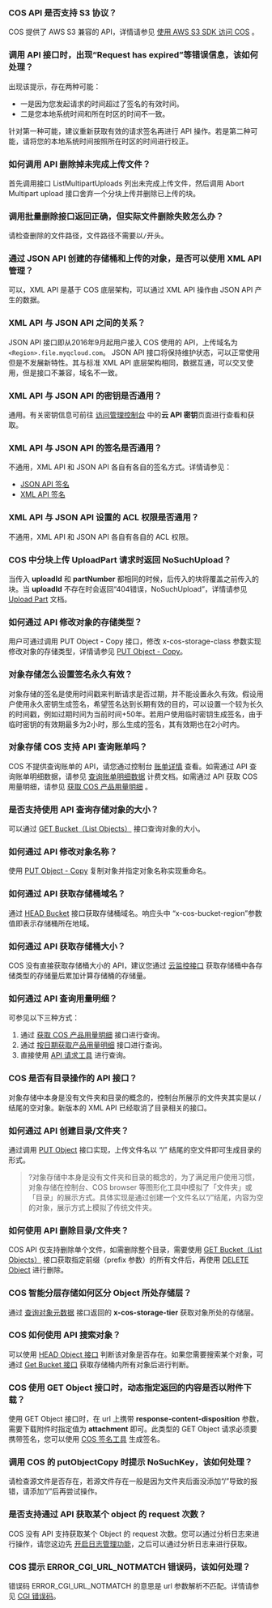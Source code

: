 ### COS API 是否支持 S3 协议？

COS 提供了 AWS S3 兼容的 API，详情请参见 [使用 AWS S3 SDK 访问 COS](https://cloud.tencent.com/document/product/436/37421) 。

### 调用 API 接口时，出现“Request has expired”等错误信息，该如何处理？

出现该提示，存在两种可能：
- 一是因为您发起请求的时间超过了签名的有效时间。
- 二是您本地系统时间和所在时区的时间不一致。

针对第一种可能，建议重新获取有效的请求签名再进行 API 操作。若是第二种可能，请将您的本地系统时间按照所在时区的时间进行校正。

### 如何调用 API 删除掉未完成上传文件？

首先调用接口 ListMultipartUploads 列出未完成上传文件，然后调用 Abort Multipart upload 接口舍弃一个分块上传并删除已上传的块。

### 调用批量删除接口返回正确，但实际文件删除失败怎么办？

请检查删除的文件路径，文件路径不需要以`/`开头。

### 通过 JSON API 创建的存储桶和上传的对象，是否可以使用 XML API 管理？

可以，XML API 是基于 COS 底层架构，可以通过 XML API 操作由 JSON API 产生的数据。

### XML API 与 JSON API 之间的关系？

JSON API 接口即从2016年9月起用户接入 COS 使用的 API，上传域名为`<Region>.file.myqcloud.com`。 JSON API 接口将保持维护状态，可以正常使用但是不发展新特性。其与标准 XML API 底层架构相同，数据互通，可以交叉使用，但是接口不兼容，域名不一致。

### XML API 与 JSON API 的密钥是否通用？

通用。有关密钥信息可前往 [访问管理控制台](https://console.cloud.tencent.com/cam/capi) 中的**云 API 密钥**页面进行查看和获取。

### XML API 与 JSON API 的签名是否通用？

不通用，XML API 和 JSON API 各自有各自的签名方式。详情请参见：

- [JSON API 签名](https://cloud.tencent.com/document/product/436/6054)
- [XML API 签名](https://cloud.tencent.com/document/product/436/7778)

### XML API 与 JSON API 设置的 ACL 权限是否通用？

不通用，XML API 和 JSON API 各自有各自的 ACL 权限。

### COS 中分块上传 UploadPart 请求时返回 NoSuchUpload？

当传入 **uploadId** 和 **partNumber** 都相同的时候，后传入的块将覆盖之前传入的块。当 **uploadId** 不存在时会返回“404错误，NoSuchUpload”，详情请参见 [Upload Part](https://cloud.tencent.com/document/product/436/7750) 文档。

### 如何通过 API 修改对象的存储类型？

用户可通过调用 PUT  Object - Copy 接口，修改 x-cos-storage-class 参数实现修改对象的存储类型，详情请参见 [PUT Object - Copy](https://cloud.tencent.com/document/product/436/10881)。

### 对象存储怎么设置签名永久有效？

对象存储的签名是使用时间戳来判断请求是否过期，并不能设置永久有效。假设用户使用永久密钥生成签名，希望签名达到长期有效的目的，可以设置一个较为长久的时间戳，例如过期时间为当前时间+50年。若用户使用临时密钥生成签名，由于临时密钥的有效期最多为2小时，那么生成的签名，其有效期也在2小时内。

### 对象存储 COS 支持 API 查询账单吗？

COS 不提供查询账单的 API，请您通过控制台 [账单详情](https://console.cloud.tencent.com/expense/bill/summary) 查看。如需通过 API 查询账单明细数据，请参见 [查询账单明细数据](https://cloud.tencent.com/document/product/555/19182) 计费文档。如需通过 API 获取 COS 用量明细，请参见 [获取 COS 产品用量明细](https://cloud.tencent.com/document/product/555/49897) 。

### 是否支持使用 API 查询存储对象的大小？

可以通过 [GET Bucket（List Objects）](https://cloud.tencent.com/document/product/436/7734) 接口查询对象的大小。

### 如何通过 API 修改对象名称？

使用 [PUT Object - Copy](https://cloud.tencent.com/document/product/436/10881) 复制对象并指定对象名称实现重命名。

### 如何通过 API 获取存储桶域名？

通过 [HEAD Bucket](https://cloud.tencent.com/document/product/436/7735) 接口获取存储桶域名。响应头中 “x-cos-bucket-region”参数值即表示存储桶所在地域。

### 如何通过 API 获取存储桶大小？

COS 没有直接获取存储桶大小的 API，建议您通过 [云监控接口](https://cloud.tencent.com/document/product/248/45140) 获取存储桶中各存储类型的存储量后累加计算存储桶的存储量。

### 如何通过 API 查询用量明细？

可参见以下三种方式：

1. 通过 [获取 COS 产品用量明细](https://cloud.tencent.com/document/product/555/49897) 接口进行查询。
2. 通过 [按日期获取产品用量明细](https://cloud.tencent.com/document/product/555/33985) 接口进行查询。
3. 直接使用 [API 请求工具](https://console.cloud.tencent.com/api/explorer?Product=billing&Version=2018-07-09&Action=DescribeDosageCosDetailByDate&SignVersion=) 进行查询。

### COS 是否有目录操作的 API 接口？

对象存储中本身是没有文件夹和目录的概念的，控制台所展示的文件夹其实是以 / 结尾的空对象。新版本的 XML API 已经取消了目录相关的接口。

### 如何通过 API 创建目录/文件夹？

通过调用 [PUT Object](https://cloud.tencent.com/document/product/436/7749) 接口实现，上传文件名以 “/” 结尾的空文件即可生成目录的形式。

>?对象存储中本身是没有文件夹和目录的概念的，为了满足用户使用习惯，对象存储在控制台、COS browser 等图形化工具中模拟了「文件夹」或「目录」的展示方式。具体实现是通过创建一个文件名以“/”结尾，内容为空的对象，展示方式上模拟了传统文件夹。

### 如何使用 API 删除目录/文件夹？

COS API 仅支持删除单个文件，如需删除整个目录，需要使用 [GET Bucket（List Objects）](https://cloud.tencent.com/document/product/436/7734) 接口获取指定前缀（prefix 参数）的所有文件后，再使用 [DELETE Object](https://cloud.tencent.com/document/product/436/7743) 进行删除。

### COS 智能分层存储如何区分 Object 所处存储层？

通过 [查询对象元数据](https://cloud.tencent.com/document/product/436/7745) 接口返回的 **x-cos-storage-tier**  获取对象所处的存储层。

### COS 如何使用 API 搜索对象？

可以使用 [HEAD Object 接口](https://cloud.tencent.com/document/product/436/7745) 判断该对象是否存在。如果您需要搜索某个对象，可通过 [Get Bucket 接口](https://cloud.tencent.com/document/product/436/7734) 获取存储桶内所有对象后进行判断。

### COS 使用 GET Object 接口时，动态指定返回的内容是否以附件下载？

使用 GET Object 接口时，在 url 上携带 **response-content-disposition** 参数，需要下载附件时指定值为 **attachment** 即可。此类型的 GET Object 请求必须要携带签名，您可以使用 [COS 签名工具](https://cloud.tencent.com/document/product/436/30442) 生成签名。

### 调用 COS 的 putObjectCopy 时提示 NoSuchKey，该如何处理？

请检查源文件是否存在，若源文件存在一般是因为文件夹后面没添加“/”导致的报错，请添加“/”后再尝试操作。

### 是否支持通过 API 获取某个 object 的 request 次数？

 COS 没有 API 支持获取某个 Object 的 request 次数。您可以通过分析日志来进行操作，请您这边先 [开启日志管理功能](https://cloud.tencent.com/document/product/436/17040)，之后可以通过分析日志来进行获取。

### COS 提示 ERROR_CGI_URL_NOTMATCH 错误码，该如何处理？

错误码 ERROR_CGI_URL_NOTMATCH 的意思是 url 参数解析不匹配。详情请参见 [CGI 错误码](https://cloud.tencent.com/document/product/436/6059#cgi-.E9.94.99.E8.AF.AF.E7.A0.81)。

